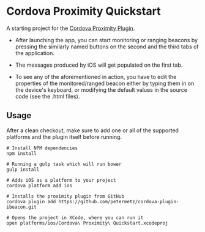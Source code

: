 Cordova Proximity Quickstart
=====================

A starting project for the [Cordova Proximity Plugin](https://github.com/petermetz/cordova-plugin-ibeacon).

* After launching the app, you can start monitoring or ranging beacons by pressing the similarly named buttons on the
second and the third tabs of the application.
 
* The messages produced by iOS will get populated on the first tab.

* To see any of the aforementioned in action, you have to edit the properties of the monitored/ranged beacon either by
typing them in on the device's keyboard, or modifying the default values in the source code (see the .html files).

## Usage

After a clean checkout, make sure to add one or all of the supported platforms and the plugin itself before running.
    
    # Install NPM dependencies
    npm install
    
    # Running a gulp task which will run bower
    gulp install
    
    # Adds iOS as a platform to your project
    cordova platform add ios 
    
    # Installs the proximity plugin from GitHub
    cordova plugin add https://github.com/petermetz/cordova-plugin-ibeacon.git
    
    # Opens the project in XCode, where you can run it
    open platforms/ios/Cordova\ Proximity\ Quickstart.xcodeproj
    